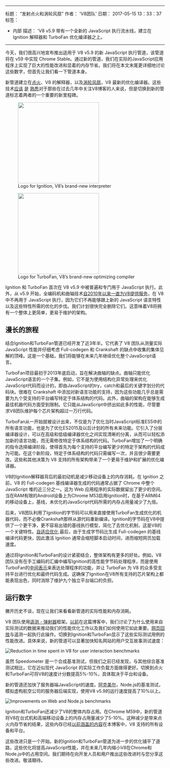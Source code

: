 ***

标题： “发射点火和涡轮风扇”
作者： 'V8团队'
日期： 2017-05-15 13：33：37
标签：

*   内部
    描述： 'V8 v5.9 带有一个全新的 JavaScript 执行流水线，建立在 Ignition 解释器和 TurboFan 优化编译器之上。

***

今天，我们很高兴地宣布推出适用于 V8 v5.9 的新 JavaScript 执行管道，该管道将在 v59 中实现 Chrome Stable。通过新的管道，我们在实际的JavaScript应用程序上实现了巨大的性能改进和显着的内存节省。我们将在本文末尾更详细地讨论这些数字，但首先让我们看一下管道本身。

新管道建立在[点火](/docs/ignition)、V8 的解释器，以及[涡轮风扇](/docs/turbofan)，V8 最新的优化编译器。这些技术[应该](/blog/turbofan-jit) [是](/blog/ignition-interpreter) [熟悉](/blog/test-the-future)对于那些在过去几年中关注V8博客的人来说，但是切换到新的管道标志着两者的一个重要的新里程碑。

<figure>
  <img src="../_img/v8-ignition.svg" width="256" height="256" alt="" loading="lazy">
  <figcaption>Logo for Ignition, V8’s brand-new interpreter</figcaption>
</figure>

<figure>
  <img src="../_img/v8-turbofan.svg" width="256" height="256" alt="" loading="lazy">
  <figcaption>Logo for TurboFan, V8’s brand-new optimizing compiler</figcaption>
</figure>

Ignition 和 TurboFan 首次在 V8 v5.9 中被普遍和专门用于 JavaScript 执行。此外，从 v5.9 开始，全编码机和曲轴技术[自2010年以来一直为V8提供服务](https://blog.chromium.org/2010/12/new-crankshaft-for-v8.html)，在 V8 中不再用于 JavaScript 执行，因为它们不再能够跟上新的 JavaScript 语言特性以及这些特性所需的优化的步伐。我们计划很快完全删除它们。这意味着V8将拥有一个整体上更简单，更易于维护的架构。

## 漫长的旅程

结合Ignition和TurboFan管道已经开发了近3年半。它代表了 V8 团队从测量实际 JavaScript 性能并仔细考虑 Full-codegen 和 Crankshaft 的缺点中收集的集体见解的顶峰。这是一个基础，我们将能够在未来几年继续优化整个JavaScript语言。

TurboFan项目最初于2013年底启动，旨在解决曲轴的缺点。曲轴只能优化JavaScript语言的一个子集。例如，它不是为使用结构化异常处理来优化JavaScript代码而设计的，即由JavaScript的try，catch和最后的关键字划分的代码块。很难在 Crankshaft 中添加对新语言功能的支持，因为这些功能几乎总是需要为九个受支持的平台编写特定于体系结构的代码。此外，曲轴的架构在能够生成最佳机器代码方面受到限制。它只能从JavaScript中挤出如此多的性能，尽管要求V8团队维护每个芯片架构超过一万行代码。

TurboFan从一开始就被设计出来，不仅是为了优化当时JavaScript标准ES5中的所有语言功能，也是为了优化ES2015及以后计划的所有未来功能。它引入了分层编译器设计，可以在高级和低级编译器优化之间实现清晰的分离，从而可以轻松添加新的语言功能，而无需修改特定于体系结构的代码。TurboFan增加了一个明确的指令选择编译阶段，使得首先为每个支持的平台编写更少的特定于架构的代码成为可能。在这个新阶段，特定于体系结构的代码只需编写一次，并且很少需要更改。这些和其他决策为 V8 支持的所有架构带来了一个更易于维护和扩展的优化编译器。

V8的Ignition解释器背后的最初动机是减少移动设备上的内存消耗。在 Ignition 之前，V8 的 Full-codegen 基线编译器生成的代码通常占据了 Chrome 中整个 JavaScript 堆的近三分之一。这为 Web 应用程序的实际数据留出了更少的空间。当在RAM有限的Android设备上为Chrome M53启用Ignition时，在基于ARM64的移动设备上，基线，未优化的JavaScript代码所需的内存占用量减少了九倍。

后来，V8团队利用了Ignition的字节码可以用来直接使用TurboFan生成优化的机器代码，而不必像Crankshaft那样从源代码重新编译。Ignition的字节码在V8中提供了一个更干净，更不容易出错的基线执行模型，简化了去优化机制，这是V8的一个关键特性。[自适应优化](https://en.wikipedia.org/wiki/Adaptive_optimization).最后，由于生成字节码比生成 Full-codegen 的基线编译代码更快，因此激活 Ignition 通常会缩短脚本启动时间，进而缩短网页加载速度。

通过将Ignition和TurboFan的设计紧密结合，整体架构有更多的好处。例如，V8团队没有在手工编码的汇编中编写Ignition的高性能字节码处理程序，而是使用TurboFan的[中间表示](https://en.wikipedia.org/wiki/Intermediate_representation)来表达处理程序的功能，并让 TurboFan 为 V8 的众多受支持平台进行优化和最终代码生成。这确保了Ignition在V8所有支持的芯片架构上都能表现出色，同时消除了维护九个独立平台端口的负担。

## 运行数字

撇开历史不谈，现在让我们来看看新管道的实际性能和内存消耗。

V8 团队使用[遥测 - 弹射器](https://catapult.gsrc.io/telemetry)框架。[以前](/blog/real-world-performance)在这篇博客中，我们讨论了为什么使用来自实际测试的数据来推动我们的性能优化工作以及我们如何使用它如此重要。[网页回放](https://github.com/chromium/web-page-replay)与遥测一起执行此操作。切换到Ignition和TurboFan显示了这些实际测试用例的性能改进。具体来说，新的管道可以显著加快知名网站的用户交互故事测试速度：

![Reduction in time spent in V8 for user interaction benchmarks](../_img/launching-ignition-and-turbofan/improvements-per-website.png)

虽然 Speedometer 是一个合成基准测试，但我们之前已经发现，与其他综合基准测试相比，它在近似现代 JavaScript 的实际工作负载方面做得更好。切换到点火和TurboFan可将V8的速度计分数提高5%-10%，具体取决于平台和设备。

新的管道还加快了服务器端JavaScript的速度。[阿克美尔](https://github.com/acmeair/acmeair-nodejs)，Node.js的基准测试，模拟虚构航空公司的服务器后端实现，使用V8 v5.9的运行速度提高了10%以上。

![Improvements on Web and Node.js benchmarks](../_img/launching-ignition-and-turbofan/benchmark-scores.png)

Ignition和TurboFan还减少了V8的整体内存占用。在Chrome M59中，新的管道将V8在台式机和高端移动设备上的内存占用量减少了5-10%。这种减少是带来点火内存节省的结果，这些内存已经[以前涵盖的内容](/blog/ignition-interpreter)在本博客中，V8 支持的所有设备和平台。

这些改进只是一个开始。新的Ignition和TurboFan管道为进一步的优化铺平了道路，这些优化将提高JavaScript性能，并在未来几年内缩小V8在Chrome和Node.js中的占用空间。我们期待在向开发人员和用户推出这些改进时与您分享这些改进。敬请期待。
